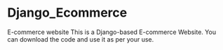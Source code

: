 # Django_Ecommerce
E-commerce website 
This is a Django-based E-commerce Website. 
You can download the code and use it as per your use.
